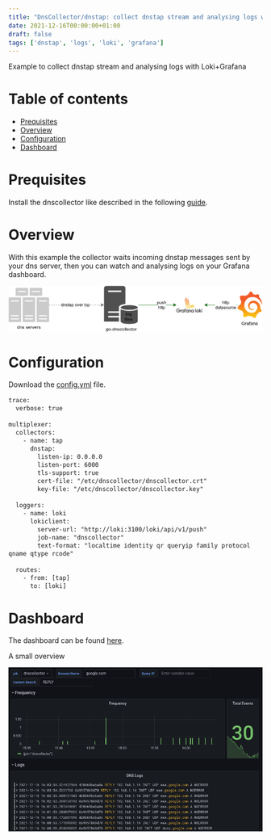 ```yaml
---
title: "DnsCollector/dnstap: collect dnstap stream and analysing logs with Loki+Grafana"
date: 2021-12-16T00:00:00+01:00
draft: false
tags: ['dnstap', 'logs', 'loki', 'grafana']
---
```


Example to collect dnstap stream and analysing logs with Loki+Grafana

# Table of contents

* [Prequisites](#prequisites)
* [Overview](#overview)
* [Configuration](#configuration)
* [Dashboard](#dashboard)

# Prequisites

Install the dnscollector like described in the following [guide](https://dmachard.github.io/posts/0007-dnscollector-install-binary/).

# Overview

With this example the collector waits incoming dnstap messages sent by your dns server, then you can watch and analysing logs on your Grafana dashboard.

![prometheus dnscollector](/images/0044/use-case-4.png)


# Configuration

Download the [config.yml](https://github.com/dmachard/go-dnscollector/blob/main/example-config/use-case-4.yml) file. 

```
trace:
  verbose: true

multiplexer:
  collectors:
    - name: tap
      dnstap:
        listen-ip: 0.0.0.0
        listen-port: 6000
        tls-support: true
        cert-file: "/etc/dnscollector/dnscollector.crt"
        key-file: "/etc/dnscollector/dnscollector.key"

  loggers:
    - name: loki
      lokiclient:
        server-url: "http://loki:3100/loki/api/v1/push"
        job-name: "dnscollector"
        text-format: "localtime identity qr queryip family protocol qname qtype rcode"

  routes:
    - from: [tap]
      to: [loki]
```

# Dashboard

The dashboard can be found [here](https://github.com/dmachard/grafana-dashboards/tree/main/Go-DnsCollector).

A small overview 

![dashboard dnscollector](/images/0044/dashboard.png)
